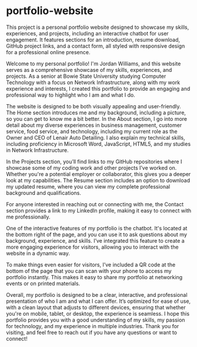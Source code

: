 # portfolio-website
This project is a personal portfolio website designed to showcase my skills, experiences, and projects, including an interactive chatbot for user engagement. It features sections for an introduction, resume download, GitHub project links, and a contact form, all styled with responsive design for a professional online presence.

Welcome to my personal portfolio! I'm Jordan Williams, and this website serves as a comprehensive showcase of my skills, experiences, and projects. As a senior at Bowie State University studying Computer Technology with a focus on Network Infrastructure, along with my work experience and interests, I created this portfolio to provide an engaging and professional way to highlight who I am and what I do.

The website is designed to be both visually appealing and user-friendly. The Home section introduces me and my background, including a picture, so you can get to know me a bit better. In the About section, I go into more detail about my diverse experiences in business management, customer service, food service, and technology, including my current role as the Owner and CEO of Lenair Auto Detailing. I also explain my technical skills, including proficiency in Microsoft Word, JavaScript, HTML5, and my studies in Network Infrastructure.

In the Projects section, you’ll find links to my GitHub repositories where I showcase some of my coding work and other projects I’ve worked on. Whether you're a potential employer or collaborator, this gives you a deeper look at my capabilities. The Resume section includes an option to download my updated resume, where you can view my complete professional background and qualifications. 

For anyone interested in reaching out or connecting with me, the Contact section provides a link to my LinkedIn profile, making it easy to connect with me professionally. 

One of the interactive features of my portfolio is the chatbot. It's located at the bottom right of the page, and you can use it to ask questions about my background, experience, and skills. I’ve integrated this feature to create a more engaging experience for visitors, allowing you to interact with the website in a dynamic way.

To make things even easier for visitors, I’ve included a QR code at the bottom of the page that you can scan with your phone to access my portfolio instantly. This makes it easy to share my portfolio at networking events or on printed materials.

Overall, my portfolio is designed to be a clear, interactive, and professional presentation of who I am and what I can offer. It’s optimized for ease of use, with a clean layout that adjusts to different devices, ensuring that whether you're on mobile, tablet, or desktop, the experience is seamless. I hope this portfolio provides you with a good understanding of my skills, my passion for technology, and my experience in multiple industries. Thank you for visiting, and feel free to reach out if you have any questions or want to connect!
